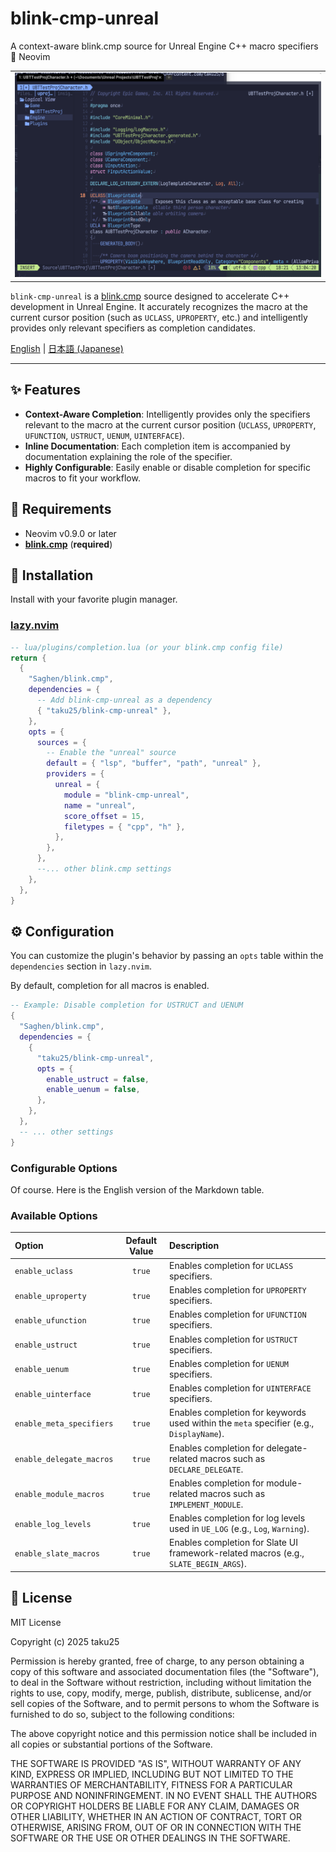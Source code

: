 # blink-cmp-unreal

A context-aware blink.cmp source for Unreal Engine C++ macro specifiers 🧠 Neovim

<table>
  <tr>
   <td><div align=center>
      <img width="100%" alt="Context-aware completion for UPROPERTY" src="https://raw.githubusercontent.com/taku25/blink-cmp-unreal/images/assets/main_image.png" />
   </div></td>
  </tr>
</table>

`blink-cmp-unreal` is a [blink.cmp](https://github.com/Saghen/blink.cmp) source designed to accelerate C++ development in Unreal Engine. It accurately recognizes the macro at the current cursor position (such as `UCLASS`, `UPROPERTY`, etc.) and intelligently provides only relevant specifiers as completion candidates.

[English](README.md) | [日本語 (Japanese)](README_ja.md)

---

## ✨ Features

*   **Context-Aware Completion**: Intelligently provides only the specifiers relevant to the macro at the current cursor position (`UCLASS`, `UPROPERTY`, `UFUNCTION`, `USTRUCT`, `UENUM`, `UINTERFACE`).
*   **Inline Documentation**: Each completion item is accompanied by documentation explaining the role of the specifier.
*   **Highly Configurable**: Easily enable or disable completion for specific macros to fit your workflow.

## 🔧 Requirements

*   Neovim v0.9.0 or later
*   [**blink.cmp**](https://github.com/Saghen/blink.cmp) (**required**)

## 🚀 Installation

Install with your favorite plugin manager.

### [lazy.nvim](https://github.com/folke/lazy.nvim)

```lua
-- lua/plugins/completion.lua (or your blink.cmp config file)
return {
  {
    "Saghen/blink.cmp",
    dependencies = {
      -- Add blink-cmp-unreal as a dependency
      { "taku25/blink-cmp-unreal" },
    },
    opts = {
      sources = {
        -- Enable the "unreal" source
        default = { "lsp", "buffer", "path", "unreal" },
        providers = {
          unreal = {
            module = "blink-cmp-unreal",
            name = "unreal",
            score_offset = 15,
            filetypes = { "cpp", "h" },
          },
        },
      },
      --... other blink.cmp settings
    },
  },
}
```

## ⚙️ Configuration

You can customize the plugin's behavior by passing an `opts` table within the `dependencies` section in `lazy.nvim`.

By default, completion for all macros is enabled.

```lua
-- Example: Disable completion for USTRUCT and UENUM
{
  "Saghen/blink.cmp",
  dependencies = {
    {
      "taku25/blink-cmp-unreal",
      opts = {
        enable_ustruct = false,
        enable_uenum = false,
      },
    },
  },
  -- ... other settings
}
```

### Configurable Options
Of course. Here is the English version of the Markdown table.

### Available Options

| Option | Default Value | Description |
| :--- | :---: | :--- |
| `enable_uclass` | `true` | Enables completion for `UCLASS` specifiers. |
| `enable_uproperty` | `true` | Enables completion for `UPROPERTY` specifiers. |
| `enable_ufunction` | `true` | Enables completion for `UFUNCTION` specifiers. |
| `enable_ustruct` | `true` | Enables completion for `USTRUCT` specifiers. |
| `enable_uenum` | `true` | Enables completion for `UENUM` specifiers. |
| `enable_uinterface` | `true` | Enables completion for `UINTERFACE` specifiers. |
| `enable_meta_specifiers` | `true` | Enables completion for keywords used within the `meta` specifier (e.g., `DisplayName`). |
| `enable_delegate_macros` | `true` | Enables completion for delegate-related macros such as `DECLARE_DELEGATE`. |
| `enable_module_macros` | `true` | Enables completion for module-related macros such as `IMPLEMENT_MODULE`. |
| `enable_log_levels` | `true` | Enables completion for log levels used in `UE_LOG` (e.g., `Log`, `Warning`). |
| `enable_slate_macros` | `true` | Enables completion for Slate UI framework-related macros (e.g., `SLATE_BEGIN_ARGS`). |

## 📜 License

MIT License

Copyright (c) 2025 taku25

Permission is hereby granted, free of charge, to any person obtaining a copy
of this software and associated documentation files (the "Software"), to deal
in the Software without restriction, including without limitation the rights
to use, copy, modify, merge, publish, distribute, sublicense, and/or sell
copies of the Software, and to permit persons to whom the Software is
furnished to do so, subject to the following conditions:

The above copyright notice and this permission notice shall be included in all
copies or substantial portions of the Software.

THE SOFTWARE IS PROVIDED "AS IS", WITHOUT WARRANTY OF ANY KIND, EXPRESS OR
IMPLIED, INCLUDING BUT NOT LIMITED TO THE WARRANTIES OF MERCHANTABILITY,
FITNESS FOR A PARTICULAR PURPOSE AND NONINFRINGEMENT. IN NO EVENT SHALL THE
AUTHORS OR COPYRIGHT HOLDERS BE LIABLE FOR ANY CLAIM, DAMAGES OR OTHER
LIABILITY, WHETHER IN AN ACTION OF CONTRACT, TORT OR OTHERWISE, ARISING FROM,
OUT OF OR IN CONNECTION WITH THE SOFTWARE OR THE USE OR OTHER DEALINGS IN THE
SOFTWARE.
